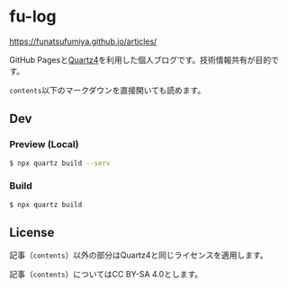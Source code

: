 # fu-log

https://funatsufumiya.github.io/articles/

GitHub Pagesと[Quartz4](https://github.com/jackyzha0/quartz)を利用した個人ブログです。技術情報共有が目的です。

`contents`以下のマークダウンを直接開いても読めます。

## Dev

### Preview (Local)

```bash
$ npx quartz build --serv
```

### Build

```bash
$ npx quartz build
```

## License

記事（`contents`）以外の部分はQuartz4と同じライセンスを適用します。

記事（`contents`）についてはCC BY-SA 4.0とします。
